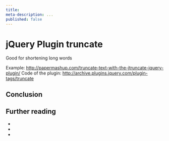 ```yaml
---
title:
meta-description: ...
published: false
---
```

# jQuery Plugin truncate
Good for shortening long words

Example: http://papermashup.com/truncate-text-with-the-jtruncate-jquery-plugin/
Code of the plugin: http://archive.plugins.jquery.com/plugin-tags/truncate



## Conclusion

## Further reading

-
-
-


